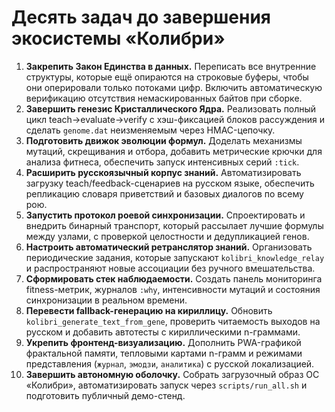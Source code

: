 # Десять задач до завершения экосистемы «Колибри»

1. **Закрепить Закон Единства в данных.** Переписать все внутренние структуры, которые ещё опираются на строковые буферы, чтобы они оперировали только потоками цифр. Включить автоматическую верификацию отсутствия немаскированных байтов при сборке.
2. **Завершить генезис Кристаллического Ядра.** Реализовать полный цикл teach→evaluate→verify с хэш-фиксацией блоков рассуждения и сделать `genome.dat` неизменяемым через HMAC-цепочку.
3. **Подготовить движок эволюции формул.** Доделать механизмы мутаций, скрещивания и отбора, добавить метрические крючки для анализа фитнеса, обеспечить запуск интенсивных серий `:tick`.
4. **Расширить русскоязычный корпус знаний.** Автоматизировать загрузку teach/feedback-сценариев на русском языке, обеспечить репликацию словаря приветствий и базовых диалогов по всему рою.
5. **Запустить протокол роевой синхронизации.** Спроектировать и внедрить бинарный транспорт, который рассылает лучшие формулы между узлами, с проверкой целостности и дедупликацией генов.
6. **Настроить автоматический ретранслятор знаний.** Организовать периодические задания, которые запускают `kolibri_knowledge_relay` и распространяют новые ассоциации без ручного вмешательства.
7. **Сформировать стек наблюдаемости.** Создать панель мониторинга fitness-метрик, журналов `:why`, интенсивности мутаций и состояния синхронизации в реальном времени.
8. **Перевести fallback-генерацию на кириллицу.** Обновить `kolibri_generate_text_from_gene`, проверить читаемость выходов на русском и добавить автотесты с кириллическими n-граммами.
9. **Укрепить фронтенд-визуализацию.** Дополнить PWA-графикой фрактальной памяти, тепловыми картами n-грамм и режимами представления (`журнал`, `эмодзи`, `аналитика`) с русской локализацией.
10. **Завершить автономную оболочку.** Собрать загрузочный образ ОС «Колибри», автоматизировать запуск через `scripts/run_all.sh` и подготовить публичный демо-стенд.
